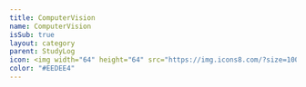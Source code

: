 ```yaml
---
title: ComputerVision
name: ComputerVision
isSub: true
layout: category
parent: StudyLog
icon: <img width="64" height="64" src="https://img.icons8.com/?size=100&id=aY5qkBCRv2qj&format=png&color=fff2cc" alt="processor"/>
color: "#EEDEE4"
---
```

